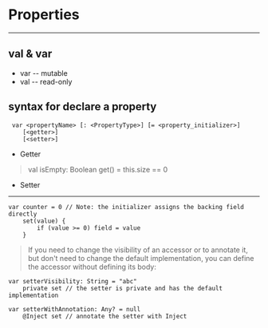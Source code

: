 # Properties

------

## val & var ##

 - var -- mutable
 - val -- read-only

## syntax for declare a property ##

     var <propertyName> [: <PropertyType>] [= <property_initializer>]
        [<getter>]
        [<setter>]

 

 - Getter
 

> val isEmpty: Boolean
        get() = this.size == 0
        

 - Setter


----------


    var counter = 0 // Note: the initializer assigns the backing field directly
        set(value) {
            if (value >= 0) field = value
        }
    
> If you need to change the visibility of an accessor or to annotate it, but don't need to change the default implementation, you can define the accessor without defining its body:

    var setterVisibility: String = "abc"
        private set // the setter is private and has the default implementation

    var setterWithAnnotation: Any? = null
        @Inject set // annotate the setter with Inject